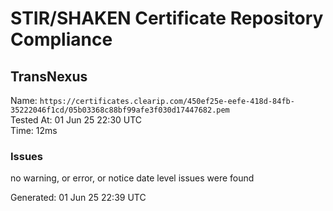 # STIR/SHAKEN Certificate Repository Compliance

## TransNexus

Name: `https://certificates.clearip.com/450ef25e-eefe-418d-84fb-35222046f1cd/05b03368c88bf99afe3f030d17447682.pem`\
Tested At: 01 Jun 25 22:30 UTC\
Time: 12ms

### Issues

no warning, or error, or notice date level issues were found

Generated: 01 Jun 25 22:39 UTC